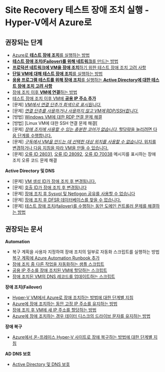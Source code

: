 <properties
    pageTitle="Site Recovery (Hyper-V Site to Azure)/Failover: Test failover"
    description="Site Recovery(Hyper-V 사이트 대 Azure)/장애 조치: 테스트 장애 조치"
    service="microsoft.recoveryservices"
    resource="vaults"
    authors="prateek9us"
    displayOrder=""
    selfHelpType="generic"
    supportTopicIds="32536460"
    resourceTags=""
    productPesIds="15207"
    cloudEnvironments="public"
/>

# <a name="run-a-test-failover-in-site-recovery---hyper-v-to-azure"></a>Site Recovery 테스트 장애 조치 실행 - Hyper-V에서 Azure로
## <a name="recommended-steps"></a>**권장되는 단계**

- [Azure로 **테스트 장애 조치**를 실행하는 방법](https://docs.microsoft.com/azure/site-recovery/site-recovery-test-failover-to-azure)<br>
- [**테스트 장애 조치(Failover)를 위해 네트워크**를 만드는 방법](https://docs.microsoft.com/azure/site-recovery/site-recovery-test-failover-to-azure#create-a-network-for-test-failover)<br>
- [**프로덕션 네트워크에 VM을 장애 조치**하기 위한 테스트 장애 조치 고려 사항](https://docs.microsoft.com/azure/site-recovery/site-recovery-test-failover-to-azure#test-failover-to-a-production-network-in-the-recovery-site)<br>
- [**단일 VM에 대해 테스트 장애 조치**를 실행하는 방법](https://docs.microsoft.com/azure/site-recovery/tutorial-dr-drill-azure#verify-vm-properties)<br>
- [**응용 프로그램 테스트를 위해 장애 조치**를 실행하는 **Active Directory에 대한 테스트 장애 조치 고려 사항**](https://docs.microsoft.com/azure/site-recovery/site-recovery-active-directory#test-failover-considerations)<br>
- [장애 조치 이후 **VM에 연결**하는 방법](https://docs.microsoft.com/azure/site-recovery/site-recovery-test-failover-to-azure#prepare-to-connect-to-azure-vms-after-failover)<br>
- [테스트 장애 조치 이후 VM에 **공용 IP 주소 추가**](https://aka.ms/addpublicip)<br>
- [문제] [*VM에서 연결 단추가 회색으로 표시됩니다.*](https://aka.ms/unabletordpssh)<br>
- [문제] [*연결 단추를 사용하거나 사용하지 않고 VM에 RDP/SSH합니다.*](https://aka.ms/unabletordpssh)<br>
- [방법] [Windows VM에 대한 RDP 연결 문제 해결](https://docs.microsoft.com/azure/virtual-machines/windows/troubleshoot-rdp-connection)<br>
- [방법]   [Linux VM에 대한 SSH 연결 문제 해결[<br>
- [문제] [*장애 조치에 사용할 수 있는 충분한 코어가 없습니다.* 할당량을 늘리려면 다음 단계를 수행합니다. ](https://docs.microsoft.com/azure/azure-supportability/resource-manager-core-quotas-request)<br>
- [문제] [*구독에서 VM을 만드는 데 선택한 대상 위치를 사용할 수 없습니다.* 위치를 변경하거나 다음 지침을 따라 VM을 만들 수 있습니다.](https://docs.microsoft.com/azure/azure-supportability/resource-manager-core-quotas-request)<br>
- [문제] [오류 ID 28031](https://docs.microsoft.com/azure/site-recovery/site-recovery-failover-to-azure-troubleshoot#failover-failed-with-error-id-28031), [오류 ID 28092](https://docs.microsoft.com/azure/site-recovery/site-recovery-failover-to-azure-troubleshoot#failover-failed-with-error-id-28092), [오류 ID 70038](https://docs.microsoft.com/azure/site-recovery/site-recovery-failover-to-azure-troubleshoot#failover-failed-with-error-id-70038) 메시지를 표시하는 장애 조치 오류 코드 문제 해결<br>

**Active Directory 및 DNS**<br>
- [문제] [VM 생성 ID가 장애 조치 후 변경됩니다.](https://docs.microsoft.com/azure/site-recovery/site-recovery-active-directory#issues-caused-by-virtualization-safeguards)<br>
- [문제] [호출 ID가 장애 조치 후 변경됩니다](https://docs.microsoft.com/azure/site-recovery/site-recovery-active-directory#issues-caused-by-virtualization-safeguards)<br>
- [문제] [장애 조치 후 Sysvol 및 Netlogon 공유를 사용할 수 없습니다](https://docs.microsoft.com/azure/site-recovery/site-recovery-active-directory#issues-caused-by-virtualization-safeguards)<br>
- [문제] [장애 조치 후 DFSR 데이터베이스를 찾을 수 없습니다.](https://docs.microsoft.com/azure/site-recovery/site-recovery-active-directory#issues-caused-by-virtualization-safeguards)<br>
- [문제] [테스트 장애 조치(failover)를 수행하는 동안 도메인 컨트롤러 문제를 해결하는 방법](https://docs.microsoft.com/azure/site-recovery/site-recovery-active-directory#troubleshoot-domain-controller-issues-during-test-failover)<br>


## <a name="recommended-documents"></a>**권장되는 문서**

**Automation**<br>

- 복구 계획을 사용자 지정하여 장애 조치의 일부로 자동화 스크립트를 실행하는 방법 [복구 계획에 Azure Automation Runbook 추가](https://docs.microsoft.com/azure/site-recovery/site-recovery-runbook-automation)<br>
- [장애 조치 중 다른 작업을 자동화하는 샘플 스크립트](https://github.com/Azure/azure-quickstart-templates/tree/master/asr-automation-recovery/scripts)<br>
- [공용 IP 주소를 장애 조치된 VM에 할당하는 스크립트](https://github.com/Azure/azure-quickstart-templates/blob/master/asr-automation-recovery/scripts/ASR-AddPublicIp.ps1)<br>
- [장애 조치된 VM의 DNS 레코드를 업데이트하는 스크립트](https://github.com/Azure/azure-quickstart-templates/blob/master/asr-automation-recovery/scripts/ASR-DNS-UpdateIP.ps1)<br>

**장애 조치(Failover)**<br>
- [Hyper-V VM에서 Azure로 장애 조치하는 방법에 대한 단계별 지침](https://docs.microsoft.com/azure/site-recovery/site-recovery-failover)<br>
- [Azure에 장애 조치하는 동안 고정 IP 주소를 유지하는 방법](https://docs.microsoft.com/azure/site-recovery/concepts-on-premises-to-azure-networking#retaining-ip-addresses)<br>
- [장애 조치 후 VM에 새 IP 주소를 할당하는 방법](https://azure.microsoft.com/blog/networking-infrastructure-setup-for-microsoft-azure-as-a-disaster-recovery-site/)<br>
- [Azure에 장애 조치하는 경우 데이터 디스크의 드라이브 문자를 유지하는 방법](https://support.microsoft.com/help/3031135/how-to-preserve-the-drive-letter-for-protected-virtual-machines-that-a)<br>

**장애 복구**<br>
- [Azure에서 온-프레미스 Hyper-V 사이트로 장애 복구하는 방법에 대한 단계별 지침](https://docs.microsoft.com/azure/site-recovery/site-recovery-failback-from-azure-to-hyper-v)<br>

**AD DNS 보호**<br>

- [Active Directory 및 DNS 보호](https://docs.microsoft.com/azure/site-recovery/site-recovery-active-directory)<br>
